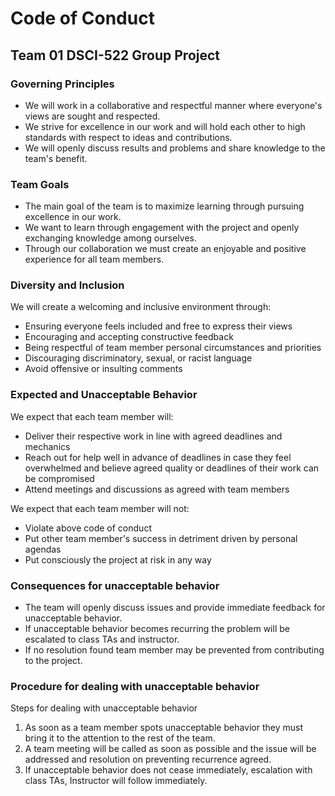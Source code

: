# Code of Conduct



## Team 01 DSCI-522 Group Project 


### Governing Principles

- We will work in a collaborative and respectful manner where everyone's views are sought and respected.
- We strive for excellence in our work and will hold each other to high standards with respect to ideas and contributions.
- We will openly discuss results and problems and share knowledge to the team's benefit.


### Team Goals

- The main goal of the team is to maximize learning through pursuing excellence in our work.
- We want to learn through engagement with the project and openly exchanging knowledge among ourselves.
- Through our collaboration we must create an enjoyable and positive experience for all team members.


### Diversity and Inclusion
We will create a welcoming and inclusive environment through:
- Ensuring everyone feels included and free to express their views
- Encouraging and accepting constructive feedback
- Being respectful of team member personal circumstances and priorities
- Discouraging discriminatory, sexual, or racist language
- Avoid offensive or insulting comments


### Expected and Unacceptable Behavior
We expect that each team member will:
- Deliver their respective work in line with agreed deadlines and mechanics
- Reach out for help well in advance of deadlines in case they feel overwhelmed and believe agreed quality or deadlines of their work can be compromised
- Attend meetings and discussions as agreed with team members

We expect that each team member will not:
- Violate above code of conduct
- Put other team member's success in detriment driven by personal agendas
- Put consciously the project at risk in any way


### Consequences for unacceptable behavior
- The team will openly discuss issues and provide immediate feedback for unacceptable behavior.
- If unacceptable behavior becomes recurring the problem will be escalated to class TAs and instructor.
- If no resolution found team member may be prevented from contributing to the project.


### Procedure for dealing with unacceptable behavior
Steps for dealing with unacceptable behavior
1. As soon as a team member spots unacceptable behavior they must bring it to the attention to the rest of the team.
2. A team meeting will be called as soon as possible and the issue will be addressed and resolution on preventing recurrence agreed.
3. If unacceptable behavior does not cease immediately, escalation with class TAs, Instructor will follow immediately. 

